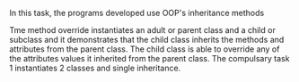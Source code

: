 In this task, the programs developed use OOP's inheritance methods

Tme method override instantiates an adult or parent class and a child or subclass and it demonstrates that the child class inherits the methods and attributes from the parent class. The child class is able to override any of the attributes values it inherited from the parent class.
The compulsary task 1 instantiates 2 classes and single inheritance.